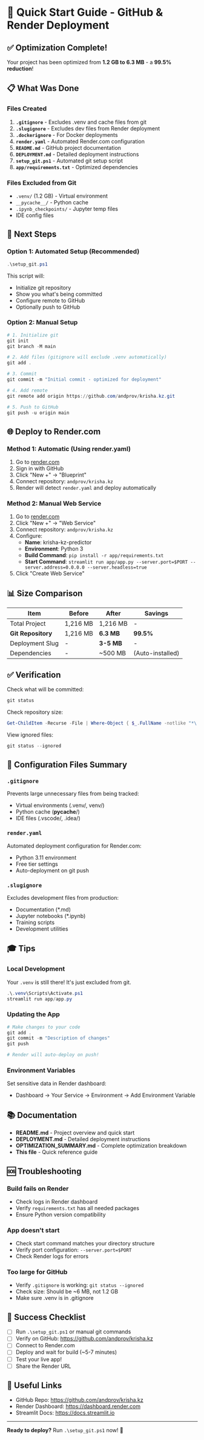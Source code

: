 # 🚀 Quick Start Guide - GitHub & Render Deployment

## ✅ Optimization Complete!

Your project has been optimized from **1.2 GB to 6.3 MB** - a **99.5% reduction**!

## 📋 What Was Done

### Files Created
1. **`.gitignore`** - Excludes .venv and cache files from git
2. **`.slugignore`** - Excludes dev files from Render deployment  
3. **`.dockerignore`** - For Docker deployments
4. **`render.yaml`** - Automated Render.com configuration
5. **`README.md`** - GitHub project documentation
6. **`DEPLOYMENT.md`** - Detailed deployment instructions
7. **`setup_git.ps1`** - Automated git setup script
8. **`app/requirements.txt`** - Optimized dependencies

### Files Excluded from Git
- `.venv/` (1.2 GB) - Virtual environment
- `__pycache__/` - Python cache
- `.ipynb_checkpoints/` - Jupyter temp files
- IDE config files

## 🎯 Next Steps

### Option 1: Automated Setup (Recommended)
```powershell
.\setup_git.ps1
```
This script will:
- Initialize git repository
- Show you what's being committed
- Configure remote to GitHub
- Optionally push to GitHub

### Option 2: Manual Setup
```powershell
# 1. Initialize git
git init
git branch -M main

# 2. Add files (gitignore will exclude .venv automatically)
git add .

# 3. Commit
git commit -m "Initial commit - optimized for deployment"

# 4. Add remote
git remote add origin https://github.com/andprov/krisha.kz.git

# 5. Push to GitHub
git push -u origin main
```

## 🌐 Deploy to Render.com

### Method 1: Automatic (Using render.yaml)
1. Go to [render.com](https://render.com)
2. Sign in with GitHub
3. Click "New +" → "Blueprint"
4. Connect repository: `andprov/krisha.kz`
5. Render will detect `render.yaml` and deploy automatically

### Method 2: Manual Web Service
1. Go to [render.com](https://render.com)
2. Click "New +" → "Web Service"
3. Connect repository: `andprov/krisha.kz`
4. Configure:
   - **Name**: krisha-kz-predictor
   - **Environment**: Python 3
   - **Build Command**: `pip install -r app/requirements.txt`
   - **Start Command**: `streamlit run app/app.py --server.port=$PORT --server.address=0.0.0.0 --server.headless=true`
5. Click "Create Web Service"

## 📊 Size Comparison

| Item | Before | After | Savings |
|------|--------|-------|---------|
| Total Project | 1,216 MB | 1,216 MB | - |
| **Git Repository** | 1,216 MB | **6.3 MB** | **99.5%** |
| Deployment Slug | - | **3-5 MB** | - |
| Dependencies | - | ~500 MB | (Auto-installed) |

## ✅ Verification

Check what will be committed:
```powershell
git status
```

Check repository size:
```powershell
Get-ChildItem -Recurse -File | Where-Object { $_.FullName -notlike "*\.venv\*" } | Measure-Object -Property Length -Sum
```

View ignored files:
```powershell
git status --ignored
```

## 🔧 Configuration Files Summary

### `.gitignore`
Prevents large unnecessary files from being tracked:
- Virtual environments (.venv/, venv/)
- Python cache (__pycache__/)
- IDE files (.vscode/, .idea/)

### `render.yaml`
Automated deployment configuration for Render.com:
- Python 3.11 environment
- Free tier settings
- Auto-deployment on git push

### `.slugignore`
Excludes development files from production:
- Documentation (*.md)
- Jupyter notebooks (*.ipynb)
- Training scripts
- Development utilities

## 🎓 Tips

### Local Development
Your `.venv` is still there! It's just excluded from git.
```powershell
.\.venv\Scripts\Activate.ps1
streamlit run app/app.py
```

### Updating the App
```powershell
# Make changes to your code
git add .
git commit -m "Description of changes"
git push

# Render will auto-deploy on push!
```

### Environment Variables
Set sensitive data in Render dashboard:
- Dashboard → Your Service → Environment → Add Environment Variable

## 📚 Documentation

- **README.md** - Project overview and quick start
- **DEPLOYMENT.md** - Detailed deployment instructions  
- **OPTIMIZATION_SUMMARY.md** - Complete optimization breakdown
- **This file** - Quick reference guide

## 🆘 Troubleshooting

### Build fails on Render
- Check logs in Render dashboard
- Verify `requirements.txt` has all needed packages
- Ensure Python version compatibility

### App doesn't start
- Check start command matches your directory structure
- Verify port configuration: `--server.port=$PORT`
- Check Render logs for errors

### Too large for GitHub
- Verify `.gitignore` is working: `git status --ignored`
- Check size: Should be ~6 MB, not 1.2 GB
- Make sure .venv is in .gitignore

## 🎉 Success Checklist

- [ ] Run `.\setup_git.ps1` or manual git commands
- [ ] Verify on GitHub: https://github.com/andprov/krisha.kz
- [ ] Connect to Render.com
- [ ] Deploy and wait for build (~5-7 minutes)
- [ ] Test your live app!
- [ ] Share the Render URL

## 🔗 Useful Links

- GitHub Repo: https://github.com/andprov/krisha.kz
- Render Dashboard: https://dashboard.render.com
- Streamlit Docs: https://docs.streamlit.io

---

**Ready to deploy?** Run `.\setup_git.ps1` now! 🚀
